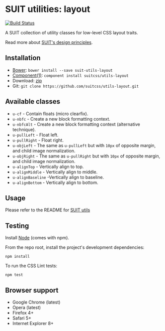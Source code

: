# SUIT utilities: layout

[![Build Status](https://secure.travis-ci.org/suitcss/utils-layout.png?branch=master)](http://travis-ci.org/suitcss/utils-layout)

A SUIT collection of utility classes for low-level CSS layout traits.

Read more about [SUIT's design principles](https://github.com/suitcss/suit/).

## Installation

* [Bower](http://bower.io/): `bower install --save suit-utils-layout`
* [Component(1)](http://component.io/): `component install suitcss/utils-layout`
* Download: [zip](https://github.com/suitcss/utils-layout/zipball/master)
* Git: `git clone https://github.com/suitcss/utils-layout.git`

## Available classes

* `u-cf` - Contain floats (micro clearfix).
* `u-nbfc` - Create a new block formatting context.
* `u-nbfcAlt` - Create a new block formatting context (alternative technique).
* `u-pullLeft` - Float left.
* `u-pullRight` - Float right.
* `u-objLeft` - The same as `u-pullLeft` but with `10px` of opposite margin, and child image normalization.
* `u-objRight` - The same as `u-pullRight` but with `10px` of opposite margin, and child image normalization.
* `u-alignTop` - Vertically align to top.
* `u-alignMiddle` - Vertically align to middle.
* `u-alignBaseline` -Vertically align to baseline.
* `u-alignBottom` - Vertically align to bottom.

## Usage

Please refer to the README for [SUIT utils](https://github.com/suitcss/utils/)

## Testing

Install [Node](http://nodejs.org) (comes with npm).

From the repo root, install the project's development dependencies:

```
npm install
```

To run the CSS Lint tests:

```
npm test
```

## Browser support

* Google Chrome (latest)
* Opera (latest)
* Firefox 4+
* Safari 5+
* Internet Explorer 8+
